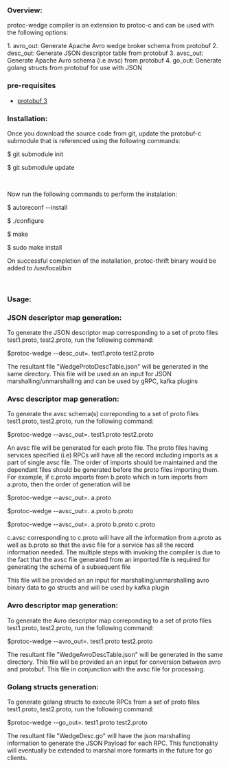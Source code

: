 ### Overview:
<p>
protoc-wedge compiler is an extension to protoc-c and can be used with the
following options:
</p>
1. avro_out: Generate Apache Avro wedge broker schema from protobuf 
2. desc_out: Generate JSON descriptor table from protobuf
3. avsc_out: Generate Apache Avro schema (i.e avsc) from protobuf
4. go_out: Generate golang structs from protobuf for use with JSON 


### pre-requisites
* [protobuf 3](https://github.com/google/protobuf)

### Installation:
<p> Once you download the source code from git, update the protobuf-c
submodule that is referenced using the following commands:
<p> $ git submodule init </p>
<p> $ git submodule update </p>
</p>
<br/>

<p> Now run the following commands to perform the instalation: 
<p> $ autoreconf --install </p>
<p> $ ./configure </p>
<p> $ make </p>
<p> $ sudo make install </p>
<p> On successful completion of the installation, protoc-thrift binary would
be added to /usr/local/bin </p>
</p>
<br/>

### Usage:

### JSON descriptor map generation:
<p> To generate the JSON descriptor map corresponding to a set of proto files
test1.proto, test2.proto, run the following command: 
<p> $protoc-wedge --desc_out=. test1.proto test2.proto</p>
<p> The resultant file "WedgeProtoDescTable.json" will be generated in the same
directory. This file will be used an an input for JSON
marshalling/unmarshalling and can be used by gRPC, kafka plugins
</p>
</p>

### Avsc descriptor map generation:
<p> To generate the avsc schema(s) correponding to a set of proto files
test1.proto, test2.proto, run the following command: 
<p> $protoc-wedge --avsc_out=. test1.proto test2.proto</p>
<p> An avsc file will be generated for each proto file. The proto files having
services specified (i.e) RPCs will have all the record including imports as 
a part of single avsc file. The order of imports should be maintained and the
dependant files should be generated before the proto files importing them.
For example,
if c.proto imports from b.proto which in turn imports from a.proto, then the order
of generation will be
</p>
<p> $protoc-wedge --avsc_out=. a.proto</p>
<p> $protoc-wedge --avsc_out=. a.proto b.proto</p>
<p> $protoc-wedge --avsc_out=. a.proto b.proto c.proto</p>

<p>c.avsc corresponding to c.proto will have all the information from a.proto as
well as b.proto so that the avsc file for a service has all the record information
needed. The multiple steps with invoking the compiler is due to the fact that
the avsc file generated from an imported file is required for generating the
schema of a subsequent file 
<p>

This file will be provided an an input for marshalling/unmarshalling
avro binary data to go structs and will be used by kafka plugin
</p>
</p>

### Avro descriptor map generation:
<p> To generate the Avro descriptor map correponding to a set of proto files
test1.proto, test2.proto, run the following command: 
<p> $protoc-wedge --avro_out=. test1.proto test2.proto</p>
<p> The resultant file "WedgeAvroDescTable.json" will be generated in the same
directory. This file will be provided an an input for conversion between avro
and protobuf. This file in conjunction with the avsc file for processing.
</p>
</p>


### Golang structs generation:
<p> To generate golang structs to execute RPCs from a  set of proto files
test1.proto, test2.proto, run the following command: 
<p> $protoc-wedge --go_out=. test1.proto test2.proto</p>
<p> The resultant file "WedgeDesc.go" will have the json marshalling information
to generate the JSON Payload for each RPC. This functionality will eventually
be extended to marshal more formarts in the future for go clients.</p>
</p>



